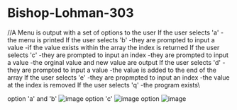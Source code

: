 # Bishop-Lohman-303
//A Menu is output with a set of options to the user
  If the user selects 'a'
    -the menu is printed
  If the user selects 'b' 
    -they are prompted to input a value
    -if the value exists within the array the index is returned
  If the user selects 'c'
    -they are prompted to input an index
    -they are prompted to input a value
    -the orginal value and new value are output
  If the user selects 'd'
    -they are prompted to input a value
    -the value is added to the end of the array
  If the user selects 'e'
    -they are propmpted to input an index
    -the value at the index is removed
  If the user selects 'q'
    -the program exists\\
 
option 'a' and 'b'
![image](https://user-images.githubusercontent.com/90850429/192043780-8a474b7e-6f46-41a6-9e13-f306661ad891.png)
option 'c'
![image](https://user-images.githubusercontent.com/90850429/192043965-8a8445c7-44b3-4124-8a00-78180299e2ff.png)
option
![image](https://user-images.githubusercontent.com/90850429/192044143-41c26fef-613d-422f-bb07-907510c95512.png)

